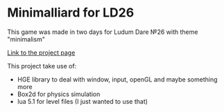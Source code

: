 # Minimalliard for LD26

This game was made in two days for Ludum Dare №26 with theme "minimalism"

[Link to the project page](http://ludumdare.com/compo/ludum-dare-26/?action=preview&uid=17572)

This project take use of:
- HGE library to deal with window, input, openGL and maybe something more
- Box2d for physics simulation
- lua 5.1 for level files (I just wanted to use that)

